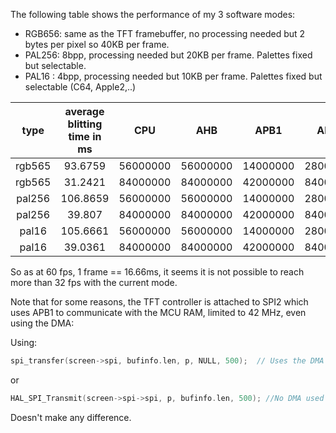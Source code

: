 The following table shows the performance of my 3 software modes:
 - RGB656: same as the TFT framebuffer, no processing needed but 2 bytes per pixel so 40KB per frame.
 - PAL256: 8bpp, processing needed but 20KB per frame. Palettes fixed but selectable.
 - PAL16 : 4bpp, processing needed but 10KB per frame. Palettes fixed but selectable (C64, Apple2,..)

|  type  | average blitting time in ms |    CPU   |    AHB   |   APB1   |   APB2   |
|:------:|:---------------------------:|:--------:|:--------:|:--------:|:--------:|
| rgb565 |           93.6759           | 56000000 | 56000000 | 14000000 | 28000000 |
| rgb565 |           31.2421           | 84000000 | 84000000 | 42000000 | 84000000 |
| pal256 |           106.8659          | 56000000 | 56000000 | 14000000 | 28000000 |
| pal256 |            39.807           | 84000000 | 84000000 | 42000000 | 84000000 |
|  pal16 |           105.6661          | 56000000 | 56000000 | 14000000 | 28000000 |
|  pal16 |           39.0361           | 84000000 | 84000000 | 42000000 | 84000000 |

So as at 60 fps, 1 frame == 16.66ms, it seems it is not possible to reach more than 32 fps with the current mode.

Note that for some reasons, the TFT controller is attached to SPI2 which uses APB1 to communicate with the MCU RAM, limited to 42 MHz, even using the DMA:

Using:
````C
spi_transfer(screen->spi, bufinfo.len, p, NULL, 500);  // Uses the DMA
````
or
````C
HAL_SPI_Transmit(screen->spi->spi, p, bufinfo.len, 500); //No DMA used
````

Doesn't make any difference.